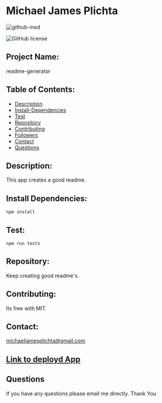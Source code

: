 # Michael James Plichta

![github-med](https://avatars2.githubusercontent.com/u/58678985?s=460&v=4)
 
![GitHub license](https://img.shields.io/badge/license-MIT-blue.svg)

## Project Name: 
 readme-generator

## Table of Contents:
- [Description](#Description)
- [Install-Dependencies](#Install-Dependencies)
- [Test](#Test)
- [Repository](#Repository)
- [Contributing](#Contributing)
- [Followers](#Followers)
- [Contact](#Contact)
- [Questions](#Questions)

## Description: 
 This app creates a good readme.

## Install Dependencies: 
`npm install`

## Test: 
`npm run tests`

## Repository: 
 Keep creating good readme's.

## Contributing: 
 Its free with MIT.

## Contact: 
 michaeljamesplichta@gmail.com

## [Link to deployd App](https://mekaleka.github.io/readme-generator/)

## Questions
If you have any questions please email me directly. Thank You 

